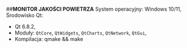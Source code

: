 ##**MONITOR JAKOŚCI POWIETRZA**
System operacyjny: Windows 10/11,
Środowisko Qt: 
  - Qt 6.8.2,
  - Moduły: `QtCore`, `QtWidgets`, `QtCharts`, `QtNetwork`, `QtGui`,
  - Kompilacja: qmake && make
